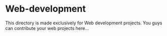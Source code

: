 # Web-development
This directory is made exclusively for Web development projects.
You guys can contribute your web projects here...
